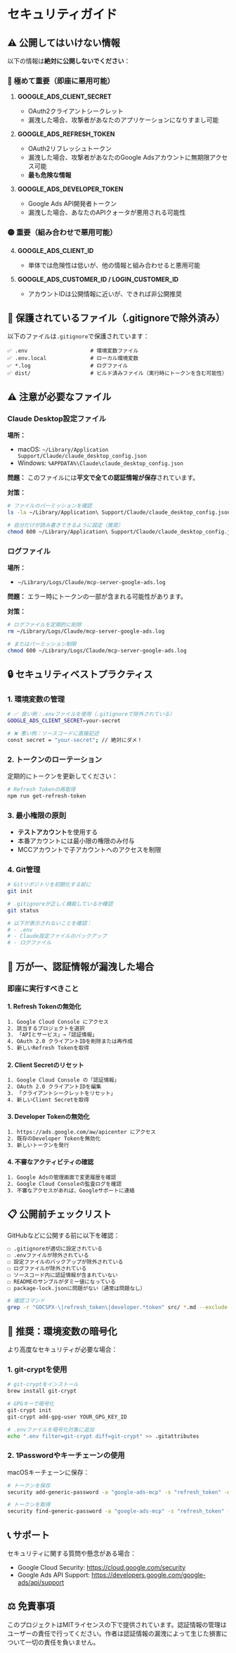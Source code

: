 # セキュリティガイド

## ⚠️ 公開してはいけない情報

以下の情報は**絶対に公開しないでください**：

### 🔴 極めて重要（即座に悪用可能）

1. **GOOGLE_ADS_CLIENT_SECRET**
   - OAuth2クライアントシークレット
   - 漏洩した場合、攻撃者があなたのアプリケーションになりすまし可能

2. **GOOGLE_ADS_REFRESH_TOKEN**
   - OAuth2リフレッシュトークン
   - 漏洩した場合、攻撃者があなたのGoogle Adsアカウントに無期限アクセス可能
   - **最も危険な情報**

3. **GOOGLE_ADS_DEVELOPER_TOKEN**
   - Google Ads API開発者トークン
   - 漏洩した場合、あなたのAPIクォータが悪用される可能性

### 🟡 重要（組み合わせで悪用可能）

4. **GOOGLE_ADS_CLIENT_ID**
   - 単体では危険性は低いが、他の情報と組み合わせると悪用可能

5. **GOOGLE_ADS_CUSTOMER_ID / LOGIN_CUSTOMER_ID**
   - アカウントIDは公開情報に近いが、できれば非公開推奨

## 📁 保護されているファイル（.gitignoreで除外済み）

以下のファイルは`.gitignore`で保護されています：

```
✅ .env                    # 環境変数ファイル
✅ .env.local              # ローカル環境変数
✅ *.log                   # ログファイル
✅ dist/                   # ビルド済みファイル（実行時にトークンを含む可能性）
```

## ⚠️ 注意が必要なファイル

### Claude Desktop設定ファイル

**場所：**
- macOS: `~/Library/Application Support/Claude/claude_desktop_config.json`
- Windows: `%APPDATA%\Claude\claude_desktop_config.json`

**問題：**
このファイルには**平文で全ての認証情報が保存**されています。

**対策：**
```bash
# ファイルのパーミッションを確認
ls -la ~/Library/Application\ Support/Claude/claude_desktop_config.json

# 自分だけが読み書きできるように設定（推奨）
chmod 600 ~/Library/Application\ Support/Claude/claude_desktop_config.json
```

### ログファイル

**場所：**
- `~/Library/Logs/Claude/mcp-server-google-ads.log`

**問題：**
エラー時にトークンの一部が含まれる可能性があります。

**対策：**
```bash
# ログファイルを定期的に削除
rm ~/Library/Logs/Claude/mcp-server-google-ads.log

# またはパーミッション制限
chmod 600 ~/Library/Logs/Claude/mcp-server-google-ads.log
```

## 🔒 セキュリティベストプラクティス

### 1. 環境変数の管理

```bash
# ✅ 良い例：.envファイルを使用（.gitignoreで除外されている）
GOOGLE_ADS_CLIENT_SECRET=your-secret

# ❌ 悪い例：ソースコードに直接記述
const secret = "your-secret"; // 絶対にダメ！
```

### 2. トークンのローテーション

定期的にトークンを更新してください：

```bash
# Refresh Tokenの再取得
npm run get-refresh-token
```

### 3. 最小権限の原則

- **テストアカウント**を使用する
- 本番アカウントには最小限の権限のみ付与
- MCCアカウントで子アカウントへのアクセスを制限

### 4. Git管理

```bash
# Gitリポジトリを初期化する前に
git init

# .gitignoreが正しく機能しているか確認
git status

# 以下が表示されないことを確認：
# - .env
# - Claude設定ファイルのバックアップ
# - ログファイル
```

## 🚨 万が一、認証情報が漏洩した場合

### 即座に実行すべきこと

#### 1. Refresh Tokenの無効化

```bash
1. Google Cloud Console にアクセス
2. 該当するプロジェクトを選択
3. 「APIとサービス」→「認証情報」
4. OAuth 2.0 クライアントIDを削除または再作成
5. 新しいRefresh Tokenを取得
```

#### 2. Client Secretのリセット

```bash
1. Google Cloud Console の「認証情報」
2. OAuth 2.0 クライアントIDを編集
3. 「クライアントシークレットをリセット」
4. 新しいClient Secretを取得
```

#### 3. Developer Tokenの無効化

```bash
1. https://ads.google.com/aw/apicenter にアクセス
2. 既存のDeveloper Tokenを無効化
3. 新しいトークンを発行
```

#### 4. 不審なアクティビティの確認

```bash
1. Google Adsの管理画面で変更履歴を確認
2. Google Cloud Consoleの監査ログを確認
3. 不審なアクセスがあれば、Googleサポートに連絡
```

## 📋 公開前チェックリスト

GitHubなどに公開する前に以下を確認：

```bash
☐ .gitignoreが適切に設定されている
☐ .envファイルが除外されている
☐ 設定ファイルのバックアップが除外されている
☐ ログファイルが除外されている
☐ ソースコード内に認証情報が含まれていない
☐ READMEのサンプルがダミー値になっている
☐ package-lock.jsonに問題がない（通常は問題なし）

# 確認コマンド
grep -r "GOCSPX-\|refresh_token\|developer.*token" src/ *.md --exclude-dir=node_modules
```

## 🔐 推奨：環境変数の暗号化

より高度なセキュリティが必要な場合：

### 1. git-cryptを使用

```bash
# git-cryptをインストール
brew install git-crypt

# GPGキーで暗号化
git-crypt init
git-crypt add-gpg-user YOUR_GPG_KEY_ID

# .envファイルを暗号化対象に追加
echo ".env filter=git-crypt diff=git-crypt" >> .gitattributes
```

### 2. 1Passwordやキーチェーンの使用

macOSキーチェーンに保存：
```bash
# トークンを保存
security add-generic-password -a "google-ads-mcp" -s "refresh_token" -w "YOUR_TOKEN"

# トークンを取得
security find-generic-password -a "google-ads-mcp" -s "refresh_token" -w
```

## 📞 サポート

セキュリティに関する質問や懸念がある場合：
- Google Cloud Security: https://cloud.google.com/security
- Google Ads API Support: https://developers.google.com/google-ads/api/support

## ⚖️ 免責事項

このプロジェクトはMITライセンスの下で提供されています。認証情報の管理はユーザーの責任で行ってください。作者は認証情報の漏洩によって生じた損害について一切の責任を負いません。


